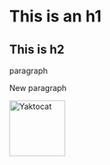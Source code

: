 # This is an h1
## This is h2
<p>paragraph</p> <p>New paragraph</p>

<img src='https://octodex.github.com/images/yaktocat.png' height='100' alt='Yaktocat' />

